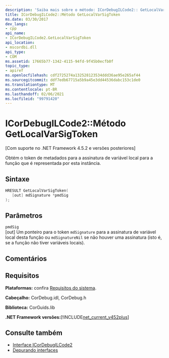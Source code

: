```yaml
---
description: 'Saiba mais sobre o método: ICorDebugILCode2:: GetLocalVarSigToken'
title: ICorDebugILCode2::Método GetLocalVarSigToken
ms.date: 03/30/2017
dev_langs:
- cpp
api_name:
- ICorDebugILCode2.GetLocalVarSigToken
api_location:
- mscordbi.dll
api_type:
- COM
ms.assetid: 17665b77-1342-4115-94fd-9f45b0ecfb0f
topic_type:
- apiref
ms.openlocfilehash: cdf2725274a132528123534ddd36ae95e265af44
ms.sourcegitcommit: ddf7edb67715a5b9a45e3dd44536dabc153c1de0
ms.translationtype: MT
ms.contentlocale: pt-BR
ms.lasthandoff: 02/06/2021
ms.locfileid: "99791420"
---
```

# <a name="icordebugilcode2getlocalvarsigtoken-method"></a>ICorDebugILCode2::Método GetLocalVarSigToken

[Com suporte no .NET Framework 4.5.2 e versões posteriores]  
  
 Obtém o token de metadados para a assinatura de variável local para a função que é representada por esta instância.  
  
## <a name="syntax"></a>Sintaxe  
  
```cpp
HRESULT GetLocalVarSigToken(  
   [out] mdSignature *pmdSig  
);  
```  
  
## <a name="parameters"></a>Parâmetros  

 `pmdSig`  
 [out] Um ponteiro para o token `mdSignature` para a assinatura de variável local desta função ou `mdSignatureNil` se não houver uma assinatura (isto é, se a função não tiver variáveis locais).  
  
## <a name="remarks"></a>Comentários  
  
## <a name="requirements"></a>Requisitos  

 **Plataformas:** confira [Requisitos do sistema](../../get-started/system-requirements.md).  
  
 **Cabeçalho:** CorDebug.idl, CorDebug.h  
  
 **Biblioteca:** CorGuids.lib  
  
 **.NET Framework versões:**[!INCLUDE[net_current_v452plus](../../../../includes/net-current-v452plus-md.md)]  
  
## <a name="see-also"></a>Consulte também

- [Interface ICorDebugILCode2](icordebugilcode2-interface.md)
- [Depurando interfaces](debugging-interfaces.md)
